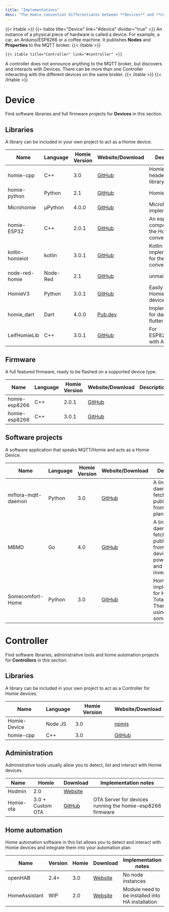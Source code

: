 ```yaml
---
title: "Implementations"
desc: "The Homie convention differentiates between **Devices** and **Controllers**."
---
```


{{< lrtable >}}
    {{< itable title="Device" link="#device" divider="true" >}}
    An instance of a physical piece of hardware is called a device. For example, a car, an Arduino/ESP8266 or a coffee machine. It publishes <b>Nodes</b> and <b>Properties</b> to the MQTT broker.
    {{< /itable >}}

    {{< itable title="Controller" link="#controller" >}}
   A controller does not announce anything to the MQTT broker, but discovers and interacts with Devices. There can be more than one Controller interacting with the different devices on the same broker.
    {{< /itable >}}
{{< /lrtable >}}

# Device
Find software libraries and full firmware projects for **Devices** in this section.

## Libraries

A library can be included in your own project to act as a Homie device.

| Name         | Language | Homie Version | Website/Download                                   | Description |
|--------------|----------|---------------|--------------------------------------------|----|
| homie-cpp       | C++        | 3.0   | [GitHub](https://github.com/Thalhammer/homie-cpp) | Homie C++ header only library |
| homie-python    | Python     | 2.1   | [GitHub](https://github.com/jalmeroth/homie-python) | Homie 3.0 as PR |
| Microhomie | µPython   | 4.0.0 | [GitHub](https://github.com/microhomie/microhomie) | MicroPython implementation |
| homie-ESP32     | C++        | 2.0.1 | [GitHub](https://github.com/craftmetrics/esp32-homie) | An esp-idf component for the Homie convention. |
| kotlin-homieiot | kotlin     | 3.0.1 | [GitHub](https://github.com/boc-tothefuture/kotlin-homieiot) | Kotlin implementation for the Homie convention  |
| node-red-homie  | Node-Red   | 2.1   | [GitHub](https://github.com/marvinroger/node-red-contrib-homie) | unmaintained |
| HomieV3         | Python     | 3.0.1 | [GitHub](https://github.com/mjcumming/HomieV3) | Easily build Homie 3.0 devices |
| homie_dart      | Dart       | 4.0.0 | [Pub.dev](https://pub.dev/packages/homie_dart) | Implementation for dart (and flutter) |
| LeifHomieLib    | C++        | 3.0.1 | [GitHub](https://github.com/leifclaesson/leifhomielib) | For ESP8266/ESP32 with Arduino |
## Firmware

A full featured firmware, ready to be flashed on a supported device type.

| Name         | Language | Homie Version | Website/Download                                   | Description |
|--------------|----------|---------------|--------------------------------------------|----|
| homie-esp8266 | C++     | 2.0.1         | [GitHub](https://github.com/homieiot/homie-esp8266) | |
| homie-esp8266 | C++     | 3.0.1         | [GitHub](https://github.com/homieiot/homie-esp8266/tree/develop-v3) | |

## Software projects

A software application that speaks MQTT/Homie and acts as a Homie Device.

| Name         | Language | Homie Version | Website/Download                                   | Description|
|--------------|----------|---------------|--------------------------------------------|-----|
|miflora-mqtt-daemon | Python  | 3.0           | [GitHub](https://github.com/ThomDietrich/miflora-mqtt-daemon) |A linux daemon to fetch and publish data from Mi Flora plant sensors|
|MBMD | Go  | 4.0           | [GitHub](https://github.com/volkszaehler/mbmd) |A linux daemon to fetch and publish data from ModBus devices like power meters and grid inverters|
|Somecomfort-Home | Python  | 3.0           | [GitHub](https://github.com/mjcumming/Somecomfort-Homie) |Homie implementation for Honeywell Total Comfort Thermostats using somecompfort|

# Controller

Find software libraries, administrative tools and home automation projects for **Controllers** in this section.

## Libraries

A library can be included in your own project to act as a Controller for Homie devices.

| Name         | Language | Homie Version | Website/Download                                   |
|--------------|----------|---------------|--------------------------------------------|
| Homie-Device | Node JS  | 3.0           | [npmjs](https://www.npmjs.com/package/homie-device) |
| homie-cpp | C++  | 3.0           | [GitHub](https://github.com/Thalhammer/homie-cpp) |


## Administration

Administrative tools usually allow you to detect, list and interact with Homie devices.

| Name         | Homie | Download| Implementation notes   |
|--------------|----------|---------------|--------------------------------------------|
| Hodmin      | 2.0      | [Website](https://github.com/rttools/hodmin) |  |
| Homie-ota    |3.0 + Custom OTA | [GitHub](https://github.com/jpmens/homie-ota) | OTA Server for devices running the homie-esp8266 firmware |


## Home automation

Home automation software in this list allows you to detect and interact with Homie devices
and integrate them into your automation plan.

| Name         |Version| Homie | Download| Implementation notes   |
|--------------|-------|-------|------------------------------------|-------------------|
| openHAB      |  2.4+ | 3.0   | [Website](https://www.openhab.org) | No node instances |
| HomeAssistant| WIP   | 2.0   | [Website](https://github.com/nerdfirefighter/HA_Homie/tree/dev) | Module need to be installed into HA installation |


